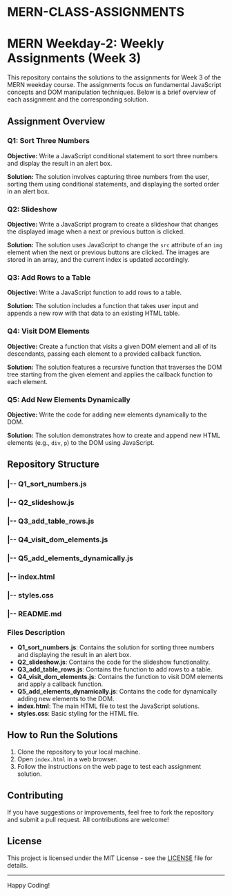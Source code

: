 # MERN-CLASS-ASSIGNMENTS

# MERN Weekday-2: Weekly Assignments (Week 3)

This repository contains the solutions to the assignments for Week 3 of the MERN weekday course. The assignments focus on fundamental JavaScript concepts and DOM manipulation techniques. Below is a brief overview of each assignment and the corresponding solution.

## Assignment Overview

### Q1: Sort Three Numbers
**Objective:** Write a JavaScript conditional statement to sort three numbers and display the result in an alert box.

**Solution:**
The solution involves capturing three numbers from the user, sorting them using conditional statements, and displaying the sorted order in an alert box.

### Q2: Slideshow
**Objective:** Write a JavaScript program to create a slideshow that changes the displayed image when a next or previous button is clicked.

**Solution:**
The solution uses JavaScript to change the `src` attribute of an `img` element when the next or previous buttons are clicked. The images are stored in an array, and the current index is updated accordingly.

### Q3: Add Rows to a Table
**Objective:** Write a JavaScript function to add rows to a table.

**Solution:**
The solution includes a function that takes user input and appends a new row with that data to an existing HTML table.

### Q4: Visit DOM Elements
**Objective:** Create a function that visits a given DOM element and all of its descendants, passing each element to a provided callback function.

**Solution:**
The solution features a recursive function that traverses the DOM tree starting from the given element and applies the callback function to each element.

### Q5: Add New Elements Dynamically
**Objective:** Write the code for adding new elements dynamically to the DOM.

**Solution:**
The solution demonstrates how to create and append new HTML elements (e.g., `div`, `p`) to the DOM using JavaScript.

## Repository Structure


### |-- Q1_sort_numbers.js
### |-- Q2_slideshow.js
### |-- Q3_add_table_rows.js
### |-- Q4_visit_dom_elements.js
### |-- Q5_add_elements_dynamically.js
### |-- index.html
### |-- styles.css
### |-- README.md


### Files Description

- **Q1_sort_numbers.js**: Contains the solution for sorting three numbers and displaying the result in an alert box.
- **Q2_slideshow.js**: Contains the code for the slideshow functionality.
- **Q3_add_table_rows.js**: Contains the function to add rows to a table.
- **Q4_visit_dom_elements.js**: Contains the function to visit DOM elements and apply a callback function.
- **Q5_add_elements_dynamically.js**: Contains the code for dynamically adding new elements to the DOM.
- **index.html**: The main HTML file to test the JavaScript solutions.
- **styles.css**: Basic styling for the HTML file.

## How to Run the Solutions

1. Clone the repository to your local machine.
2. Open `index.html` in a web browser.
3. Follow the instructions on the web page to test each assignment solution.

## Contributing

If you have suggestions or improvements, feel free to fork the repository and submit a pull request. All contributions are welcome!

## License

This project is licensed under the MIT License - see the [LICENSE](LICENSE) file for details.

---

Happy Coding!
